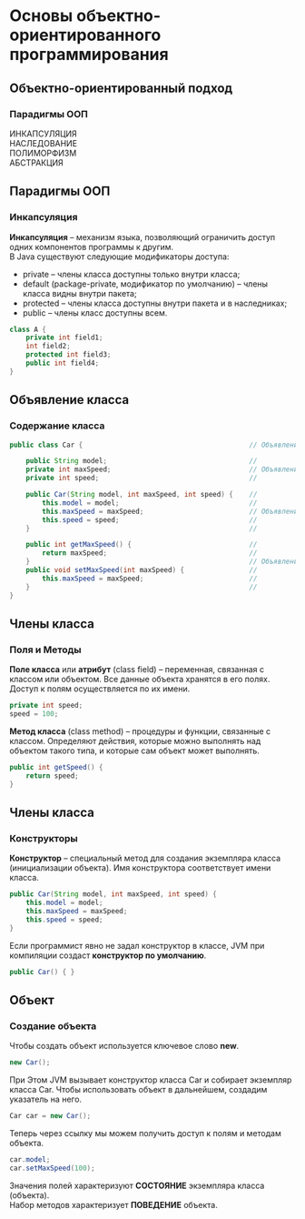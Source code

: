 # Основы объектно-ориентированного программирования
## Объектно-ориентированный подход
### Парадигмы ООП
ИНКАПСУЛЯЦИЯ  
НАСЛЕДОВАНИЕ  
ПОЛИМОРФИЗМ  
АБСТРАКЦИЯ
## Парадигмы ООП
### Инкапсуляция
**Инкапсуляция** – механизм языка, позволяющий ограничить доступ одних компонентов программы к другим.  
В Java существуют следующие модификаторы доступа:
- private – члены класса доступны только внутри класса;
- default (package-private, модификатор по умолчанию) – члены класса видны внутри пакета;
- protected – члены класса доступны внутри пакета и в наследниках;
- public – члены класс доступны всем.
```java
class A {
    private int field1;
    int field2;
    protected int field3;
    public int field4;
}
```
## Объявление класса
### Содержание класса
```java
public class Car {                                         // Объявление класса с именем Car

    public String model;                                   //
    private int maxSpeed;                                  // Объявление полей класса Car
    private int speed;                                     //

    public Car(String model, int maxSpeed, int speed) {    //
        this.model = model;                                //
        this.maxSpeed = maxSpeed;                          // Объявление конструктора класса Car
        this.speed = speed;                                //
    }                                                      //

    public int getMaxSpeed() {                             //
        return maxSpeed;                                   //
    }                                                      // Объявление методов класса Car
    public void setMaxSpeed(int maxSpeed) {                //
        this.maxSpeed = maxSpeed;                          //
    }                                                      //
}
```
## Члены класса
### Поля и Методы
**Поле класса** или **атрибут** (class field) – переменная, связанная с классом или объектом. Все данные объекта хранятся в его полях. Доступ к полям осуществляется по их имени.
```java
private int speed;
speed = 100;
```
**Метод класса** (class method) – процедуры и функции, связанные с классом. Определяют действия, которые можно выполнять над объектом такого типа, и которые сам объект может выполнять.
```java
public int getSpeed() {
    return speed;
}
```
## Члены класса
### Конструкторы
**Конструктор** – специальный метод для создания экземпляра класса (инициализации объекта). Имя конструктора соответствует имени класса.
```java
public Car(String model, int maxSpeed, int speed) {
    this.model = model;
    this.maxSpeed = maxSpeed;
    this.speed = speed;
}
```
Если программист явно не задал конструктор в классе, JVM при компиляции создаст **конструктор по умолчанию**.
```java
public Car() { }
```
## Объект
### Создание объекта
Чтобы создать объект используется ключевое слово **new**.
```java
new Car();
```
При Этом JVM вызывает конструктор класса Car и собирает экземпляр класса Car. Чтобы использовать объект в дальнейшем, создадим указатель на него.
```java
Car car = new Car();
```
Теперь через ссылку мы можем получить доступ к полям и методам объекта.
```java
car.model;
car.setMaxSpeed(100);
```
Значения полей характеризуют **СОСТОЯНИЕ** экземпляра класса (объекта).  
Набор методов характеризует **ПОВЕДЕНИЕ** объекта.
